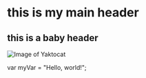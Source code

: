 # this is my main header

## this is a baby header 

![Image of Yaktocat](https://octodex.github.com/images/yaktocat.png)

var myVar = "Hello, world!";
